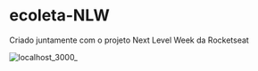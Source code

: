 # ecoleta-NLW
Criado juntamente com o projeto Next Level Week da Rocketseat

![localhost_3000_](https://user-images.githubusercontent.com/63068481/83966035-3e2a3f80-a88e-11ea-8113-cd167886ace9.png)
